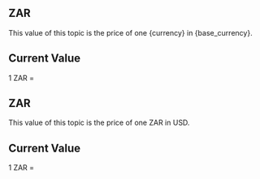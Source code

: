 ## ZAR

This value of this topic is the price of one {currency} in {base_currency}.

## Current Value

1 ZAR = <Topic topic="finance/stock-exchange/currency/ZAR/USD" decimals="3" unit="USD"/>

## ZAR

This value of this topic is the price of one ZAR in USD.

## Current Value

1 ZAR = <Topic topic="finance/stock-exchange/currency/ZAR/USD" decimals="3" unit="USD"/>

